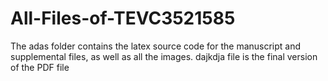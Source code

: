 # All-Files-of-TEVC3521585
The adas folder contains the latex source code for the manuscript and supplemental files, as well as all the images. dajkdja file is the final version of the PDF file
